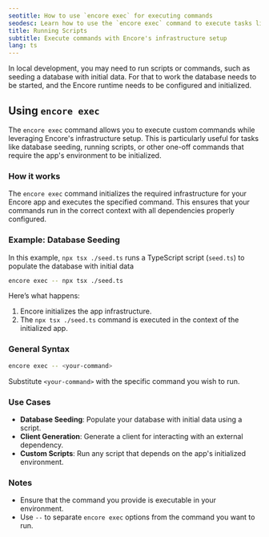 ```yaml
---
seotitle: How to use `encore exec` for executing commands
seodesc: Learn how to use the `encore exec` command to execute tasks like database seeding in your Encore app.
title: Running Scripts
subtitle: Execute commands with Encore's infrastructure setup
lang: ts
---
```

In local development, you may need to run scripts or commands, such as seeding a database with initial data.
For that to work the database needs to be started, and the Encore runtime needs to be configured and initialized.

## Using `encore exec`

The `encore exec` command allows you to execute custom commands while leveraging Encore's infrastructure setup. This is particularly useful for tasks like database seeding, running scripts, or other one-off commands that require the app's environment to be initialized.

### How it works

The `encore exec` command initializes the required infrastructure for your Encore app and executes the specified command.
This ensures that your commands run in the correct context with all dependencies properly configured.

### Example: Database Seeding

In this example, `npx tsx ./seed.ts` runs a TypeScript script (`seed.ts`) to populate the database with initial data

```bash
encore exec -- npx tsx ./seed.ts
```

Here’s what happens:
1. Encore initializes the app infrastructure.
2. The `npx tsx ./seed.ts` command is executed in the context of the initialized app.

### General Syntax

```bash
encore exec -- <your-command>
```

Substitute `<your-command>` with the specific command you wish to run.

### Use Cases

- **Database Seeding**: Populate your database with initial data using a script.
- **Client Generation**: Generate a client for interacting with an external dependency.
- **Custom Scripts**: Run any script that depends on the app's initialized environment.

### Notes

- Ensure that the command you provide is executable in your environment.
- Use `--` to separate `encore exec` options from the command you want to run.

